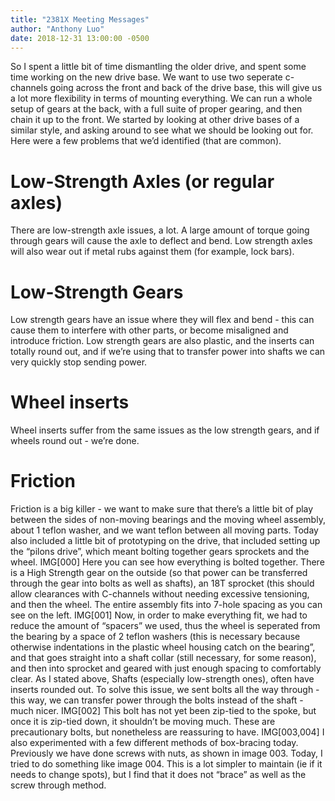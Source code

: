 ```yaml
---
title: "2381X Meeting Messages"
author: "Anthony Luo"
date: 2018-12-31 13:00:00 -0500
---
```

So I spent a little bit of time dismantling the older drive, and spent some time working on the new drive base. We want to use two seperate c-channels going across the front and back of the drive base, this will give us a lot more flexibility in terms of mounting everything. We can run a whole setup of gears at the back, with a full suite of proper gearing, and then chain it up to the front. We started by looking at other drive bases of a similar style, and asking around to see what we should be looking out for. Here were a few problems that we’d identified (that are common).
# Low-Strength Axles (or regular axles)
There are low-strength axle issues, a lot. A large amount of torque going through gears will cause the axle to deflect and bend. Low strength axles will also wear out if metal rubs against them (for example, lock bars). 
# Low-Strength Gears
Low strength gears have an issue where they will flex and bend - this can cause them to interfere with other parts, or become misaligned and introduce friction. Low strength gears are also plastic, and the inserts can totally round out, and if we’re using that to transfer power into shafts we can very quickly stop sending power.
# Wheel inserts
Wheel inserts suffer from the same issues as the low strength gears, and if wheels round out - we’re done.
# Friction
Friction is a big killer - we want to make sure that there’s a little bit of play between the sides of non-moving bearings and the moving wheel assembly, about 1 teflon washer, and we want teflon between all moving parts.
Today also included a little bit of prototyping on the drive, that included setting up the “pilons drive”, which meant bolting together gears sprockets and the wheel. 
IMG[000]
Here you can see how everything is bolted together. There is a High Strength gear on the outside (so that power can be transferred through the gear into bolts as well as shafts), an 18T sprocket (this should allow clearances with C-channels without needing excessive tensioning, and then the wheel. The entire assembly fits into 7-hole spacing as you can see on the left.
IMG[001]
Now, in order to make everything fit, we had to reduce the amount of “spacers” we used, thus the wheel is seperated from the bearing by a space of 2 teflon washers (this is necessary because otherwise indentations in the plastic wheel housing catch on the bearing”, and that goes straight into a shaft collar (still necessary, for some reason), and then into sprocket and geared with just enough spacing to comfortably clear. 
As I stated above, Shafts (especially low-strength ones), often have inserts rounded out. To solve this issue, we sent bolts all the way through - this way, we can transfer power through the bolts instead of the shaft - much nicer. 
IMG[002]
This bolt has not yet been zip-tied to the spoke, but once it is zip-tied down, it shouldn’t be moving much. These are precautionary bolts, but nonetheless are reassuring to have. 
IMG[003,004]
I also experimented with a few different methods of box-bracing today. Previously we have done screws with nuts, as shown in image 003. Today, I tried to do something like image 004. This is a lot simpler to maintain (ie if it needs to change spots), but I find that it does not “brace” as well as the screw through method.
